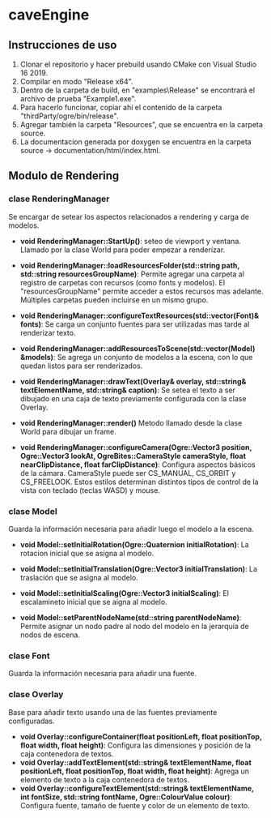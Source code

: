 # caveEngine
## Instrucciones de uso
1) Clonar el repositorio y hacer prebuild usando CMake con Visual Studio 16 2019.
2) Compilar en modo "Release x64".
3) Dentro de la carpeta de build, en "examples\Release" se encontrará el archivo de prueba "Example1.exe".
4) Para hacerlo funcionar, copiar ahí el contenido de la carpeta "thirdParty/ogre/bin/release".
5) Agregar también la carpeta "Resources", que se encuentra en la carpeta source.
6) La documentacion generada por doxygen se encuentra en la carpeta source -> documentation/html/index.html.

## Modulo de Rendering

### clase RenderingManager
Se encargar de setear los aspectos relacionados a rendering y carga de modelos.

  - **void RenderingManager::StartUp()**:
    seteo de viewport y ventana. Llamado por la clase World para poder empezar a renderizar.

  - **void RenderingManager::loadResourcesFolder(std::string path, std::string resourcesGroupName)**:
    Permite agregar una carpeta al registro de carpetas con recursos (como fonts y modelos). El "resourcesGroupName" permite acceder a estos recursos mas adelante. Múltiples         carpetas pueden incluirse en un mismo grupo.

  - **void RenderingManager::configureTextResources(std::vector(Font)& fonts)**:
    Se carga un conjunto fuentes para ser utilizadas mas tarde al renderizar texto.
  
  
  - **void RenderingManager::addResourcesToScene(std::vector(Model) &models)**:
    Se agrega un conjunto de modelos a la escena, con lo que quedan listos para ser renderizados.
  
  - **void RenderingManager::drawText(Overlay& overlay, std::string& textElementName, std::string& caption)**:
    Se setea el texto a ser dibujado en una caja de texto previamente configurada con la clase Overlay. 
  
  - **void RenderingManager::render()**
    Metodo llamado desde la clase World para dibujar un frame.  
  
  - **void RenderingManager::configureCamera(Ogre::Vector3 position, Ogre::Vector3 lookAt, OgreBites::CameraStyle cameraStyle, float nearClipDistance, float farClipDistance)**:
    Configura aspectos básicos de la cámara. CameraStyle puede ser CS_MANUAL, CS_ORBIT y CS_FREELOOK. Estos estilos determinan distintos tipos de control de la vista con teclado     (teclas WASD) y mouse.

### clase Model
Guarda la información necesaria para añadir luego el modelo a la escena.
  
  - **void Model::setInitialRotation(Ogre::Quaternion initialRotation)**:
    La rotacion inicial que se asigna al modelo.

  - **void Model::setInitialTranslation(Ogre::Vector3 initialTranslation)**:
    La traslación que se asigna al modelo.

  - **void Model::setInitialScaling(Ogre::Vector3 initialScaling)**:
    El escalamineto inicial que se aigna al modelo.

  - **void Model::setParentNodeName(std::string parentNodeName)**:
    Permite asignar un nodo padre al nodo del modelo en la jerarquía de nodos de escena.
  
### clase Font
Guarda la información necesaria para añadir una fuente.
  
### clase Overlay
Base para añadir texto usando una de las fuentes previamente configuradas.

  - **void Overlay::configureContainer(float positionLeft, float positionTop, float width, float height)**:
  Configura las dimensiones y posición de la caja contenedora de textos.
  - **void Overlay::addTextElement(std::string& textElementName, float positionLeft, float positionTop, float width, float height)**:
  Agrega un elemento de texto a la caja contenedora de textos.
  - **void Overlay::configureTextElement(std::string& textElementName, int fontSize, std::string fontName, Ogre::ColourValue colour)**:
  Configura fuente, tamaño de fuente y color de un elemento de texto.
